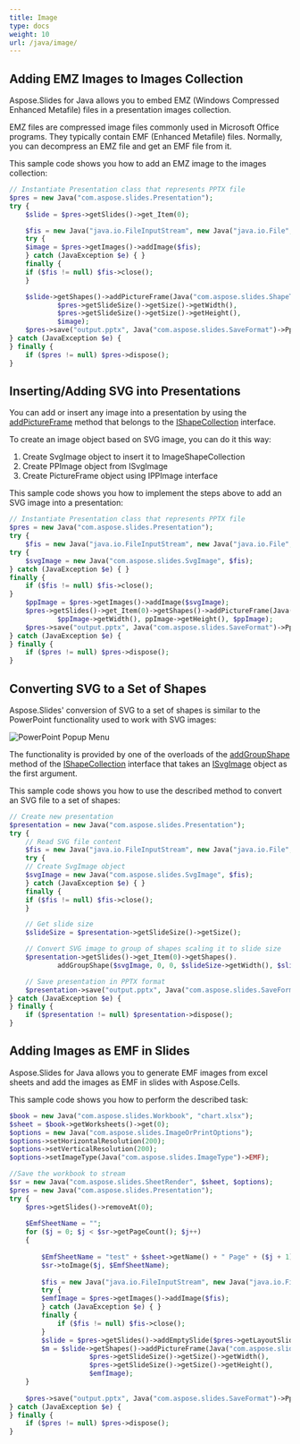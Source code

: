 ```yaml
---
title: Image
type: docs
weight: 10
url: /java/image/
---
```


## **Adding EMZ Images to Images Collection**
Aspose.Slides for Java allows you to embed EMZ (Windows Compressed Enhanced Metafile) files in a presentation images collection. 

EMZ files are compressed image files commonly used in Microsoft Office programs. They typically contain  EMF (Enhanced Metafile) files. Normally, you can decompress an EMZ file and get an EMF file from it. 


This sample code shows you how to add an EMZ image to the images collection:

```php 
// Instantiate Presentation class that represents PPTX file
$pres = new Java("com.aspose.slides.Presentation");
try {
    $slide = $pres->getSlides()->get_Item(0);

	$fis = new Java("java.io.FileInputStream", new Java("java.io.File", "image.emz"));
	try {
	$image = $pres->getImages()->addImage($fis);
	} catch (JavaException $e) { }
	finally {
    if ($fis != null) $fis->close();
    }

    $slide->getShapes()->addPictureFrame(Java("com.aspose.slides.ShapeType")->Rectangle, 0, 0,
            $pres->getSlideSize()->getSize()->getWidth(), 
			$pres->getSlideSize()->getSize()->getHeight(), 
			$image);
    $pres->save("output.pptx", Java("com.aspose.slides.SaveFormat")->Pptx);
} catch (JavaException $e) {
} finally {
    if ($pres != null) $pres->dispose();
}
```

## **Inserting/Adding SVG into Presentations**
You can add or insert any image into a presentation by using the [addPictureFrame](https://apireference.aspose.com/slides/java/com.aspose.slides/IShapeCollection#addPictureFrame-int-float-float-float-float-com.aspose.slides.IPPImage-) method that belongs to the [IShapeCollection](https://apireference.aspose.com/slides/java/com.aspose.slides/IShapeCollection) interface.

To create an image object based on SVG image, you can do it this way:

1. Create SvgImage object to insert it to ImageShapeCollection
2. Create PPImage object from ISvgImage
3. Create PictureFrame object using IPPImage interface

This sample code shows you how to implement the steps above to add an SVG image into a presentation:
```php 
// Instantiate Presentation class that represents PPTX file
$pres = new Java("com.aspose.slides.Presentation");
try {
	$fis = new Java("java.io.FileInputStream", new Java("java.io.File", "image.svg"));
try {
    $svgImage = new Java("com.aspose.slides.SvgImage", $fis);
} catch (JavaException $e) { }
finally {
    if ($fis != null) $fis->close();
}
    $ppImage = $pres->getImages()->addImage($svgImage);
    $pres->getSlides()->get_Item(0)->getShapes()->addPictureFrame(Java("com.aspose.slides.ShapeType")->Rectangle, 0, 0, 
			$ppImage->getWidth(), ppImage->getHeight(), $ppImage);
    $pres->save("output.pptx", Java("com.aspose.slides.SaveFormat")->Pptx);
} catch (JavaException $e) {
} finally {
    if ($pres != null) $pres->dispose();
}
```

## **Converting SVG to a Set of Shapes**
Aspose.Slides' conversion of SVG to a set of shapes is similar to the PowerPoint functionality used to work with SVG images:

![PowerPoint Popup Menu](img_01_01.png)

The functionality is provided by one of the overloads of the [addGroupShape](https://apireference.aspose.com/slides/java/com.aspose.slides/IShapeCollection#addGroupShape-com.aspose.slides.ISvgImage-float-float-float-float-) method of the [IShapeCollection](https://apireference.aspose.com/slides/java/com.aspose.slides/IShapeCollection) interface that takes an [ISvgImage](https://apireference.aspose.com/slides/java/com.aspose.slides/ISvgImage) object as the first argument.

This sample code shows you how to use the described method to convert an SVG file to a set of shapes:

```php 
// Create new presentation
$presentation = new Java("com.aspose.slides.Presentation");
try {
    // Read SVG file content
	$fis = new Java("java.io.FileInputStream", new Java("java.io.File", "watermark.png"));
	try {
    // Create SvgImage object
    $svgImage = new Java("com.aspose.slides.SvgImage", $fis);
    } catch (JavaException $e) { }
    finally {
    if ($fis != null) $fis->close();
    }

    // Get slide size
    $slideSize = $presentation->getSlideSize()->getSize();

    // Convert SVG image to group of shapes scaling it to slide size
    $presentation->getSlides()->get_Item(0)->getShapes().
            addGroupShape($svgImage, 0, 0, $slideSize->getWidth(), $slideSize->getHeight());

    // Save presentation in PPTX format
    $presentation->save("output.pptx", Java("com.aspose.slides.SaveFormat")->Pptx);
} catch (JavaException $e) {
} finally {
    if ($presentation != null) $presentation->dispose();
}
```

## **Adding Images as EMF in Slides**
Aspose.Slides for Java allows you to generate EMF images from excel sheets and add the images as EMF in slides with Aspose.Cells. 

This sample code shows you how to perform the described task:

```php 
$book = new Java("com.aspose.slides.Workbook", "chart.xlsx");
$sheet = $book->getWorksheets()->get(0);
$options = new Java("com.aspose.slides.ImageOrPrintOptions");
$options->setHorizontalResolution(200);
$options->setVerticalResolution(200);
$options->setImageType(Java("com.aspose.slides.ImageType")->EMF);

//Save the workbook to stream
$sr = new Java("com.aspose.slides.SheetRender", $sheet, $options);
$pres = new Java("com.aspose.slides.Presentation");
try {
    $pres->getSlides()->removeAt(0);
    
    $EmfSheetName = "";
    for ($j = 0; $j < $sr->getPageCount(); $j++)
    {
    
        $EmfSheetName = "test" + $sheet->getName() + " Page" + ($j + 1) + ".out.emf";
        $sr->toImage($j, $EmfSheetName);
    
        $fis = new Java("java.io.FileInputStream", new Java("java.io.File", $EmfSheetName));
        try {
        $emfImage = $pres->getImages()->addImage($fis);
        } catch (JavaException $e) { }
        finally {
            if ($fis != null) $fis->close();
        }
        $slide = $pres->getSlides()->addEmptySlide($pres->getLayoutSlides()->getByType(Java("com.aspose.slides.SlideLayoutType")->Blank));
        $m = $slide->getShapes()->addPictureFrame(Java("com.aspose.slides.ShapeType")->Rectangle, 0, 0,
					$pres->getSlideSize()->getSize()->getWidth(), 
					$pres->getSlideSize()->getSize()->getHeight(), 
					$emfImage);
    }
    
    $pres->save("output.pptx", Java("com.aspose.slides.SaveFormat")->Pptx);
} catch (JavaException $e) {
} finally {
    if ($pres != null) $pres->dispose();
}
```